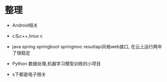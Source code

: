 # 整理

- Android相关

- c与c++,linux c

- java spring springboot springmvc resultapi风格web接口, 在云上运行两年了很稳定

- Python 数据处理,机器学习模型训练的小项目

- s下都是电子相关